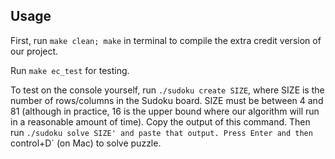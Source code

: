 ## Usage

First, run `make clean; make` in terminal to compile the extra credit version of our project.

Run `make ec_test` for testing.

To test on the console yourself, run `./sudoku create SIZE`, where SIZE is the number of rows/columns in the Sudoku board. SIZE must be between 4 and 81 (although in practice, 16 is the upper bound where our algorithm will run in a reasonable amount of time). Copy the output of this command. Then run `./sudoku solve SIZE' and paste that output. Press Enter and then `control+D` (on Mac) to solve puzzle.